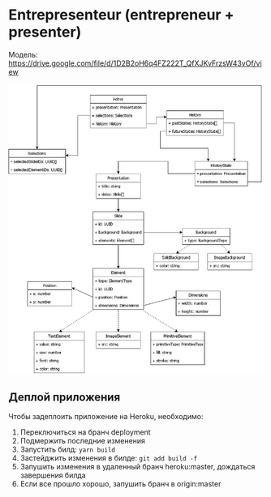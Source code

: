 # Entrepresenteur (entrepreneur + presenter)

Модель: https://drive.google.com/file/d/1D2B2oH6q4FZ222T_QfXJKvFrzsW43vOf/view

![Model](.github/Model.jpg?raw=True "Model")

## Деплой приложения

Чтобы задеплоить приложение на Heroku, необходимо:

1. Переключиться на бранч deployment
2. Подмержить последние изменения
3. Запустить билд: `yarn build`
4. Застейджить изменения в билде: `git add build -f`
5. Запушить изменения в удаленный бранч heroku:master, дождаться завершения билда
6. Если все прошло хорошо, запушить бранч в origin:master
